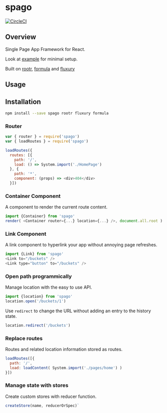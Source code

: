 # spago

[![CircleCI](https://circleci.com/gh/formula/spago.svg?style=svg)](https://circleci.com/gh/formula/spago)

## Overview

Single Page App Framework for React.

Look at [example](./example) for minimal setup.

Built on [rootr](https://github.com/formula/rootr/), [formula](https://github.com/formula/formula) and [fluxury](https://github.com/formula/fluxury)

## Usage

## Installation

```sh
npm install --save spago rootr fluxury formula
```

### Router

```js
var { router } = require('spago')
var { loadRoutes } = require('spago')

loadRoutes({
  routes: [{
    path: '/',
    load: () => System.import('./HomePage')
  }, {
    path: '*',
    component: (props) => <div>404</div>
  }])
```
### Container Component

A component to render the current route content.

```js
import {Container} from 'spago'
render( <Container router={...} location={...} />, document.all.root )
```

### Link Component

A link component to hyperlink your app without annoying page refreshes.

```js
import {Link} from 'spago'
<Link to="/buckets" />
<Link type="button" to="/buckets" />
```

### Open path programmically

Manage location with the easy to use API.

```js
import {location} from 'spago'
location.open('/buckets/1')
```
Use `redirect` to change the URL without adding an entry to the history state.
```js
location.redirect('/buckets')
```

### Replace routes

Routes and related location information stored as routes.

```js
loadRoutes([{
  path: '/',
  load: loadContent( System.import('./pages/home') )
}])
```

### Manage state with stores

Create custom stores with reducer function.

```js
createStore(name, reducerOrSpec)`
```
